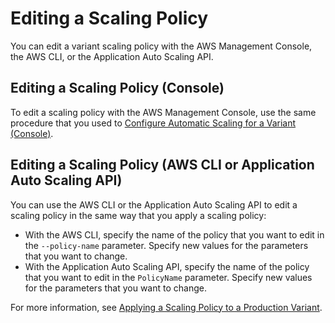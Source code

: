 # Editing a Scaling Policy<a name="endpoint-auto-scaling-edit"></a>

You can edit a variant scaling policy with the AWS Management Console, the AWS CLI, or the Application Auto Scaling API\.

## Editing a Scaling Policy \(Console\)<a name="endpoint-auto-scaling-edit-console"></a>

 To edit a scaling policy with the AWS Management Console, use the same procedure that you used to [Configure Automatic Scaling for a Variant \(Console\)](endpoint-auto-scaling-add-policy.md#endpoint-auto-scaling-add-console)\.

## Editing a Scaling Policy \(AWS CLI or Application Auto Scaling API\)<a name="endpoint-auto-scaling-edit-code"></a>

You can use the AWS CLI or the Application Auto Scaling API to edit a scaling policy in the same way that you apply a scaling policy:
+ With the AWS CLI, specify the name of the policy that you want to edit in the `--policy-name` parameter\. Specify new values for the parameters that you want to change\.
+ With the Application Auto Scaling API, specify the name of the policy that you want to edit in the `PolicyName` parameter\. Specify new values for the parameters that you want to change\.

For more information, see [Applying a Scaling Policy to a Production Variant](endpoint-auto-scaling-add-policy.md#endpoint-auto-scaling-add-code-apply)\.
